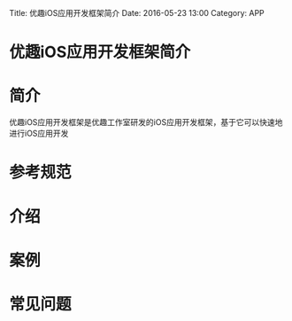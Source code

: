 Title: 优趣iOS应用开发框架简介
Date: 2016-05-23 13:00
Category: APP

# 优趣iOS应用开发框架简介

# 简介
优趣iOS应用开发框架是优趣工作室研发的iOS应用开发框架，基于它可以快速地进行iOS应用开发

# 参考规范

# 介绍

# 案例

# 常见问题




